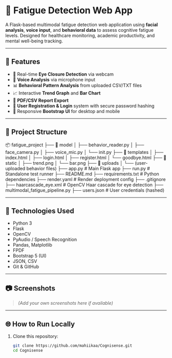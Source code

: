 # 🧠 Fatigue Detection Web App

A Flask-based multimodal fatigue detection web application using **facial analysis**, **voice input**, and **behavioral data** to assess cognitive fatigue levels. Designed for healthcare monitoring, academic productivity, and mental well-being tracking.

---

## 🚀 Features

- 📸 Real-time **Eye Closure Detection** via webcam
- 🎤 **Voice Analysis** via microphone input
- 📊 **Behavioral Pattern Analysis** from uploaded CSV/TXT files
- 📈 Interactive **Trend Graph** and **Bar Chart**
- 🧾 **PDF/CSV Report Export**
- 🔐 **User Registration & Login** system with secure password hashing
- 🎨 Responsive **Bootstrap UI** for desktop and mobile

---

## 📁 Project Structure

📦 fatigue_project
├── 📂 model
│ ├── behavior_reader.py
│ ├── face_camera.py
│ ├── voice_mic.py
│ └── init.py
├── 📂 templates
│ ├── index.html
│ ├── login.html
│ ├── register.html
│ └── goodbye.html
├── 📂 static
│ ├── trend.png
│ └── bar.png
├── 📂 uploads
│ └── (user-uploaded behavior files)
├── app.py # Main Flask app
├── run.py # Standalone test runner
├── README.md
├── requirements.txt # Python dependencies
├── render.yaml # Render deployment config
├── .gitignore
├── haarcascade_eye.xml # OpenCV Haar cascade for eye detection
├── multimodal_fatigue_pipeline.py
├── users.json # User credentials (hashed)


---

## 🧪 Technologies Used

- Python 3
- Flask
- OpenCV
- PyAudio / Speech Recognition
- Pandas, Matplotlib
- FPDF
- Bootstrap 5 (UI)
- JSON, CSV
- Git & GitHub

---

## 📷 Screenshots

> _(Add your own screenshots here if available)_

---

## 🌐 How to Run Locally

1. Clone this repository:
   ```bash
   git clone https://github.com/mahiikaa/Cognisense.git
   cd Cognisense
